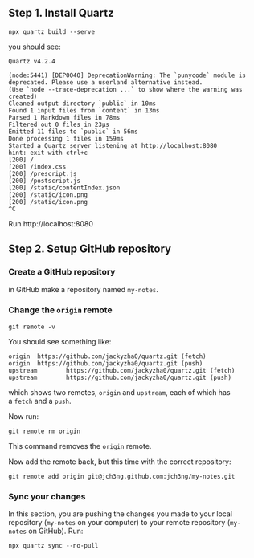 ## Step 1. Install Quartz

```
npx quartz build --serve
```
you should see: 

```
Quartz v4.2.4 

(node:5441) [DEP0040] DeprecationWarning: The `punycode` module is deprecated. Please use a userland alternative instead.
(Use `node --trace-deprecation ...` to show where the warning was created)
Cleaned output directory `public` in 10ms
Found 1 input files from `content` in 13ms
Parsed 1 Markdown files in 78ms
Filtered out 0 files in 23μs
Emitted 11 files to `public` in 56ms
Done processing 1 files in 159ms
Started a Quartz server listening at http://localhost:8080
hint: exit with ctrl+c
[200] /
[200] /index.css
[200] /prescript.js
[200] /postscript.js
[200] /static/contentIndex.json
[200] /static/icon.png
[200] /static/icon.png
^C

```

Run http://localhost:8080

## Step 2. Setup GitHub repository


### Create a GitHub repository

in GitHub make a repository named `my-notes`.


### Change the `origin` remote


```
git remote -v
```

You should see something like:

```
origin  https://github.com/jackyzha0/quartz.git (fetch)
origin  https://github.com/jackyzha0/quartz.git (push)
upstream        https://github.com/jackyzha0/quartz.git (fetch)
upstream        https://github.com/jackyzha0/quartz.git (push)
```

which shows two remotes, `origin` and `upstream`, each of which has a `fetch` and a `push`.

Now run:
```
git remote rm origin
```

This command removes the `origin` remote.

Now add the remote back, but this time with the correct repository:

```
git remote add origin git@jch3ng.github.com:jch3ng/my-notes.git
```


### Sync your changes

In this section, you are pushing the changes you made to your local repository (`my-notes` on your computer) to your remote repository (`my-notes` on GitHub). Run:

```
npx quartz sync --no-pull
```


